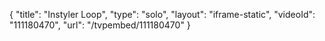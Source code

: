 {
    "title": "Instyler Loop",
    "type": "solo",
    "layout": "iframe-static",
    "videoId": "111180470",
    "url": "\/tvpembed\/111180470"
}